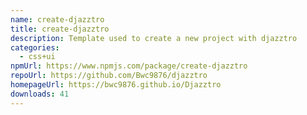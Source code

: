 ```yaml
---
name: create-djazztro
title: create-djazztro
description: Template used to create a new project with djazztro
categories:
  - css+ui
npmUrl: https://www.npmjs.com/package/create-djazztro
repoUrl: https://github.com/Bwc9876/djazztro
homepageUrl: https://bwc9876.github.io/Djazztro
downloads: 41
---
```

